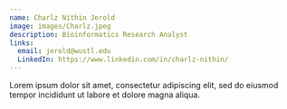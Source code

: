 ```yaml
---
name: Charlz Nithin Jerold
image: images/Charlz.jpeg
description: Bioinformatics Research Analyst
links:
  email: jerold@wustl.edu
  LinkedIn: https://www.linkedin.com/in/charlz-nithin/
---
```


Lorem ipsum dolor sit amet, consectetur adipiscing elit, sed do eiusmod tempor incididunt ut labore et dolore magna aliqua.

